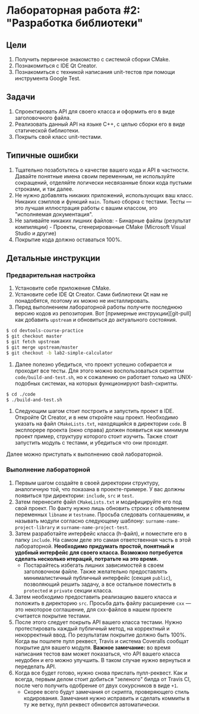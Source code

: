 # Лабораторная работа #2: "Разработка библиотеки"

## Цели

  1. Получить первичное знакомство с системой сборки CMake.
  1. Познакомиться с IDE Qt Creator.
  1. Познакомиться с техникой написания unit-тестов при помощи инструмента
     Google Test.

## Задачи

  1. Спроектировать API для своего класса и оформить его в виде заголовочного
     файла.
  1. Реализовать данный API на языке С++, с целью сборки его в виде статической
     библиотеки.
  1. Покрыть свой класс unit-тестами.

## Типичные ошибки

  1. Тщательно позаботьтесь о качестве вашего кода и API в частности. Давайте
     понятные имена своим переменным, не используйте сокращений, отделяйте
     логически несвязанные блоки кода пустыми строками, и так далее.
  1. Не нужно добавлять никаких приложений, использующих ваш класс. Никаких
     сэмплов и функций `main`. Только сборка с тестами. Тесты — это лучшая
     иллюстрация работы с вашим классом, это "исполняемая документация".
  1. Не заливайте никаких лишних файлов:
    - Бинарные файлы (результат компиляции)
    - Проекты, сгенерированные CMake (Microsoft Visual Studio и другие)
  1. Покрытие кода должно оставаться 100%.

## Детальные инструкции

### Предварительная настройка

  1. Установите себе приложение CMake.
  1. Установите себе IDE Qt Creator. Сами библиотеки Qt нам не понадобятся,
     поэтому их можно не инсталлировать.
  1. Перед выполнением лабораторной работы получите последнюю версию кодов из
     репозитория. Вот [примерные инструкции][git-pull] как добавить `upstream` и
     обновиться до актуального состояния.
```bash
$ cd devtools-course-practice
$ git checkout master
$ git fetch upstream
$ git merge upstream/master
$ git checkout -b lab2-simple-calculator
```
  1. Далее полезно убедиться, что проект успешно собирается и проходит все
     тесты. Для этого можно воспользоваться скриптом `code/build-and-test.sh`,
     но к сожалению он работает только на UNIX-подобных системах, на которых
     функционируют bash-скрипты.
```bash
$ cd ./code
$ ./build-and-test.sh
```
  1. Следующим шагом стоит построить и запустить проект в IDE. Откройте Qt
     Creator, и в нем откройте наш проект. Необходимо указать на файл
     `CMakeLists.txt`, находящийся в директории `code`. В эксплорере проекта
     (окно справа) должен появиться как минимум проект пример, структуру
     которого стоит изучить. Также стоит запустить модуль с тестами, и убедиться
     что они проходят.

Далее можно приступать к выполнению свой лабораторной.

### Выполнение лабораторной

  1. Первым шагом создайте в своей директории структуру, аналогичную той, что
     показана в проекте-примере. У вас должны появиться три директории:
     `include`, `src` и `test`.
  1. Затем перенесите файл `CMakeLists.txt` и модифицируйте его под свой проект.
     По факту нужно лишь обновить строки с объявлением переменных `libname` и
     `testname`. Просьба следовать соглашениям, и называть модули согласно
     следующему шаблону: `surname-name-project-library` и
     `surname-name-project-test`.
  1. Затем разработайте интерфейс класса (h-файл), и поместите его в папку
     `include`. На самом деле это самая ответственная часть в этой лабораторной.
     __Необходимо придумать простой, понятный и удобный интерфейс для своего
     класса. Возможно потребуется сделать несколько итераций, потратьте на это
     время.__
     - Постарайтесь избегать лишних зависимостей в своем заголовочном файле.
       Также желательно предоставлять минималистичный публичный интерфейс
       (секция `public`), позволяющий решить задачу, а все остальное поместить в
       `protected` и `private` секции класса.
  1. Затем необходимо предоставить реализацию вашего класса и положить в
     директорию `src`. Просьба дать файлу расширение `cxx`  — это некоторое
     соглашение, для cxx-файлов в нашем проекте считается покрытие тестами.
  1. После этого следует покрыть API вашего класса тестами. Нужно протестировать
     каждый публичный метод, на корректный и некорректный ввод. По результатам
     покрытие должно быть 100%. Когда вы пошлете пулл реквест, Travis и система
     Coveralls сообщат покрытие для вашего модуля. __Важное замечание:__ во
     время написания тестов вам может показаться, что API вашего класса неудобен
     и его можно улучшить. В таком случае нужно вернуться и переделать API.
  1. Когда все будет готово, нужно снова прислать пулл-реквест. Как и всегда,
     первым делом стоит добиться "зеленого" билда от Travis CI, после чего
     получить одобрение от двух сокурсников в виде `+1`.
     - Скорее всего будут замечания от скрипта, проверяющего стиль кодирования.
       Замечания нужно исправить и сделать коммиты в ту же ветку, пулл реквест
       обновится автоматически.

<!-- LINKS -->

[lab2]:        https://github.com/UNN-VMK-Software/devtools-course-practice/tree/master/code/kornyakov-kirill-lab2
[contibuting]: https://github.com/UNN-VMK-Software/devtools-course-theory/blob/master/lab-guide/CONTRIBUTING.md
